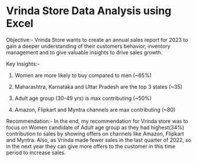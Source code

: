 # Vrinda Store Data Analysis using Excel
Objective:- 
Vrinda Store wants to create an annual sales report for 2023 to gain a deeper understanding of their customers behavior, inventory management and to give valuable insights to drive sales growth. 

Key Insights:-
1. Women are more likely to buy compared to men (~65%)

2. Maharashtra, Karnataka and Uttar Pradesh are the top 3 states (~35)

3. Adult age group (30-49 yrs) is max contributing (~50%)

4. Amazon, Flipkart and Myntra channels are max contributing (~80)

Recommendation:-
In the end, my recommendation for Vrinda store was to focus on Women candidate of Adult age group as they had highest(34%) contribution to sales by showing offers on channels like Amazon, Flipkart and Myntra. Also, as Vrinda made fewer sales in the last quarter of 2022, so in the next year they can give more offers to the customer in this time period to increase sales. 
